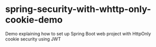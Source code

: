# spring-security-with-whttp-only-cookie-demo
Demo explaining how to set up Spring Boot web project with HttpOnly cookie security using JWT
